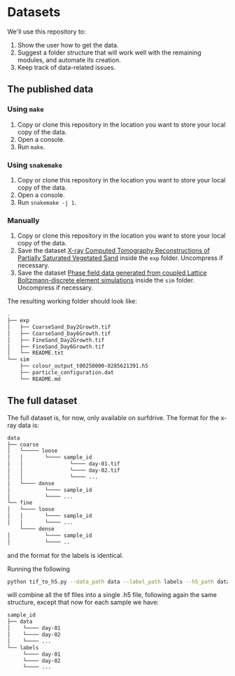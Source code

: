 # Datasets

We'll use this repository to:

1. Show the user how to get the data.
2. Suggest a folder structure that will work well with the remaining modules, and automate its creation.
3. Keep track of data-related issues.

## The published data

### Using `make`

1. Copy or clone this repository in the location you want to store your local copy of the data.
2. Open a console.
3. Run `make`.

### Using `snakemake`

1. Copy or clone this repository in the location you want to store your local copy of the data.
2. Open a console.
3. Run `snakemake -j 1`.

### Manually

1. Copy or clone this repository in the location you want to store your local copy of the data.
2. Save the dataset [X-ray Computed Tomography Reconstructions of Partially Saturated Vegetated Sand](https://doi.org/10.4121/21294510.v2) inside the `exp` folder. Uncompress if necessary.
3. Save the dataset [Phase field data generated from coupled Lattice Boltzmann-discrete element simulations](https://doi.org/10.4121/21272874.v1) inside the `sim` folder. Uncompress if necessary.

The resulting working folder should look like:

```bash
.
├── exp
│   ├── CoarseSand_Day2Growth.tif
│   ├── CoarseSand_Day6Growth.tif
│   ├── FineSand_Day2Growth.tif
│   ├── FineSand_Day6Growth.tif
│   └── README.txt
└── sim
    ├── colour_output_t00250000-0285621391.h5
    ├── particle_configuration.dat
    └── README.md
```

## The full dataset

The full dataset is, for now, only available on surfdrive.
The format for the x-ray data is:

```bash
data
├── coarse
│   └───── loose
│   │       └──── sample_id
│   │               └──── day-01.tif
│   │               └──── day-02.tif
│   │               └──── ...
│   └──── dense
│           └──── sample_id
│           └──── ...
└── fine
│   └──── loose
│   │       └──── sample_id
│   │       └──── ...
    └──── dense
│           └──── sample_id
│           └──── ..
```

and the format for the labels is identical.

Running the following
```bash
python tif_to_h5.py --data_path data --label_path labels --h5_path data.h5
```
will combine all the tif files into a single .h5 file, following again the same structure,
except that now for each sample we have:
```bash
sample_id
├── data
│    └──── day-01
│    └──── day-02
│    └──── ...
└── labels
     └──── day-01
     └──── day-02
     └──── ...
```
